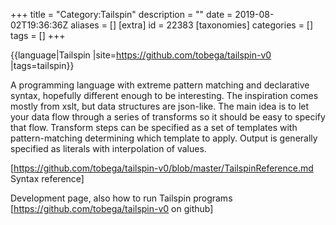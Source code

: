 +++
title = "Category:Tailspin"
description = ""
date = 2019-08-02T19:36:36Z
aliases = []
[extra]
id = 22383
[taxonomies]
categories = []
tags = []
+++

{{language|Tailspin
|site=https://github.com/tobega/tailspin-v0
|tags=tailspin}}

A programming language with extreme pattern matching and declarative syntax, hopefully different enough to be interesting. The inspiration comes mostly from xslt, but data structures are json-like. The main idea is to let your data flow through a series of transforms so it should be easy to specify that flow. Transform steps can be specified as a set of templates with pattern-matching determining which template to apply. Output is generally specified as literals with interpolation of values.

[https://github.com/tobega/tailspin-v0/blob/master/TailspinReference.md Syntax reference]

Development page, also how to run Tailspin programs [https://github.com/tobega/tailspin-v0 on github]
